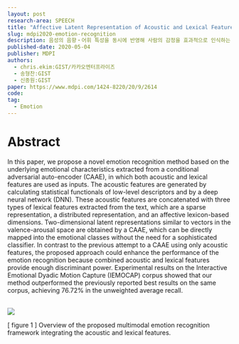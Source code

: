 ```yaml
---
layout: post
research-area: SPEECH
title: "Affective Latent Representation of Acoustic and Lexical Features for Emotion Recognition"
slug: mdpi2020-emotion-recognition
description: 음성의 음향・어휘 특성을 동시에 반영해 사람의 감정을 효과적으로 인식하는 아키텍처 제안
published-date: 2020-05-04
publisher: MDPI
authors:
  - chris.ekim:GIST/카카오엔터프라이즈
  - 송형찬:GIST
  - 신종원:GIST
paper: https://www.mdpi.com/1424-8220/20/9/2614
code:
tag:
  - Emotion
---
```


# Abstract

In this paper, we propose a novel emotion recognition method based on the underlying emotional characteristics extracted from a conditional adversarial auto-encoder (CAAE), in which both acoustic and lexical features are used as inputs. The acoustic features are generated by calculating statistical functionals of low-level descriptors and by a deep neural network (DNN). These acoustic features are concatenated with three types of lexical features extracted from the text, which are a sparse representation, a distributed representation, and an affective lexicon-based dimensions. Two-dimensional latent representations similar to vectors in the valence-arousal space are obtained by a CAAE, which can be directly mapped into the emotional classes without the need for a sophisticated classifier. In contrast to the previous attempt to a CAAE using only acoustic features, the proposed approach could enhance the performance of the emotion recognition because combined acoustic and lexical features provide enough discriminant power. Experimental results on the Interactive Emotional Dyadic Motion Capture (IEMOCAP) corpus showed that our method outperformed the previously reported best results on the same corpus, achieving 76.72% in the unweighted average recall.

<br/>

<img src="{{ site.url }}/assets/img/2020-05-04-emotion-recognition/001.jpg" align="center">

[ figure 1 ] Overview of the proposed multimodal emotion recognition framework integrating the acoustic and lexical features.
